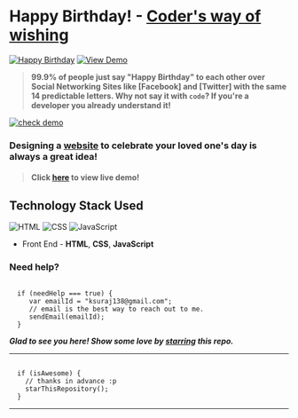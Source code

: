 # Happy Birthday! - [Coder's way of wishing](https://smilegupta.github.io/BirthdayWishes/)
[![Happy Birthday](https://img.shields.io/badge/Happy-Birthday-dodgerblue.svg?style=for-the-badge)](suraj138.github.io/Birthday_wish/) [![View Demo](https://img.shields.io/badge/View-Demo-teal.svg?style=for-the-badge)](https://smilegupta.github.io/BirthdayWishes/)
> **99.9% of people just say "Happy Birthday" to each other over Social Networking Sites like [Facebook] and [Twitter] with the same 14 predictable letters. Why not say it with `code`? If you're a developer you already understand it!**

[![check demo](https://forthebadge.com/images/badges/its-not-a-lie-if-you-believe-it.svg)](https://smilegupta.github.io/BirthdayWishes/)

### Designing a [website](suraj138.github.io/Birthday_wish/) to celebrate your loved one's day is always a great idea!

> #### Click [here](suraj138.github.io/Birthday_wish/) to view live demo!

## Technology Stack Used

![HTML](https://img.shields.io/badge/frontend-html-orange.svg?logo=html5&style=flat-square) 
![CSS](https://img.shields.io/badge/frontend-css-yellowgreen.svg?logo=css3&style=flat-square)
![JavaScript](https://img.shields.io/badge/frontend-javascript-yellow.svg?logo=javascript&style=flat-square)

- Front End - **HTML**, **CSS**, **JavaScript**

### Need help?

```

  if (needHelp === true) {
     var emailId = "ksuraj138@gmail.com";
     // email is the best way to reach out to me.
     sendEmail(emailId);
  }

```


***Glad to see you here! Show some love by [starring](https://suraj138.github.io/Birthday_wish/) this repo.***

-----

```

  if (isAwesome) {
    // thanks in advance :p
    starThisRepository();
  }

```

******
